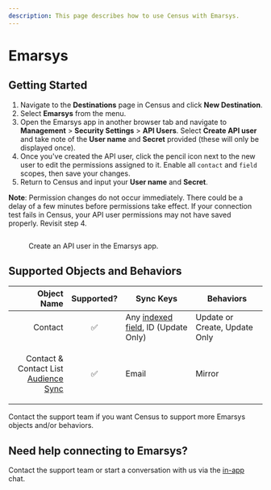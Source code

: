 ```yaml
---
description: This page describes how to use Census with Emarsys.
---
```


# Emarsys

## Getting Started

1. Navigate to the **Destinations** page in Census and click **New Destination**.
2. Select **Emarsys** from the menu.
3. Open the Emarsys app in another browser tab and navigate to **Management** > **Security Settings** > **API Users**. Select **Create API user** and take note of the **User name** and **Secret** provided (these will only be displayed once).
4. Once you've created the API user, click the pencil icon next to the new user to edit the permissions assigned to it. Enable all `contact` and `field` scopes, then save your changes.
5. Return to Census and input your **User name** and **Secret**.

**Note**: Permission changes do not occur immediately. There could be a delay of a few minutes before permissions take effect. If your connection test fails in Census, your API user permissions may not have saved properly. Revisit step 4.

<figure><img src="../.gitbook/assets/emarsys.png" alt=""><figcaption><p>Create an API user in the Emarsys app.</p></figcaption></figure>

## Supported Objects and Behaviors

| **Object Name** | **Supported?** | **Sync Keys** | **Behaviors** |
| --------------: | :------------: | ------------- | ------------- |
|  Contact        |        ✅      | Any [indexed field](https://dev.emarsys.com/docs/core-api-reference/75f3acc2c94dc-concepts#keya-namekeya), ID (Update Only) | Update or Create, Update Only |
| <p>Contact &#x26; Contact List<br><a href="../basics/audience-syncs">Audience Sync</a></p> | ✅ | Email | Mirror |

Contact the support team if you want Census to support more Emarsys objects and/or behaviors.

## Need help connecting to Emarsys?

Contact the support team or start a conversation with us via the [in-app](https://app.getcensus.com) chat.
